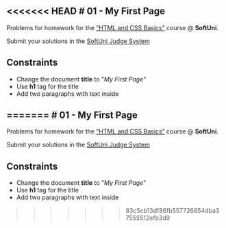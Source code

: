 <<<<<<< HEAD
﻿# 01 - My First Page
------
Problems for homework for the [“HTML and CSS Basics”](#) course @ **SoftUni**.

Submit your solutions in the [SoftUni Judge System](https://judge.softuni.bg/Contests/#!/List/ByCategory/165/HTML-and-CSS)

## Constraints
* Change the document **title** to "*My First Page*"
* Use **h1** tag for the title
* Add two paragraphs with text inside



=======
﻿# 01 - My First Page
------
Problems for homework for the [“HTML and CSS Basics”](#) course @ **SoftUni**.

Submit your solutions in the [SoftUni Judge System](https://judge.softuni.bg/Contests/#!/List/ByCategory/165/HTML-and-CSS)

## Constraints
* Change the document **title** to "*My First Page*"
* Use **h1** tag for the title
* Add two paragraphs with text inside



>>>>>>> 83c5cb13df86fb557726854dba37555512efb3d9
